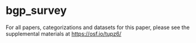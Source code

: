 # bgp_survey

For all papers, categorizations and datasets for this paper, please see the supplemental materials at https://osf.io/tupz6/
